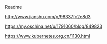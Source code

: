 Readme

http://www.jianshu.com/p/98337fc2e8d3  

https://my.oschina.net/u/1791060/blog/849823 

https://www.kubernetes.org.cn/1130.html 
